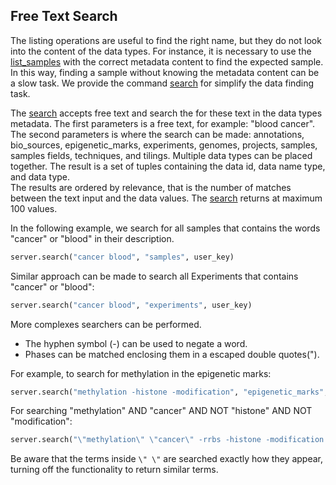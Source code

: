 ## Free Text Search

The listing operations are useful to find the right name, but they do not look into the content of the data types.
For instance, it is necessary to use the [list_samples](http://deepblue.mpi-inf.mpg.de/api.html#api-list_samples) with the correct metadata content to find the expected sample. 
In this way, finding a sample without knowing the metadata content can be a slow task.
We provide the command [search](http://deepblue.mpi-inf.mpg.de/api.html#api-search) for simplify the data finding task.

The [search](http://deepblue.mpi-inf.mpg.de/api.html#api-search) accepts free text and search the for these text in the data types metadata. 
The first parameters is a free text, for example: "blood cancer". The second parameters is where the search can be made: annotations, bio_sources, epigenetic_marks, experiments, genomes, projects, samples, samples fields, techniques, and tilings. Multiple data types can be placed together.
The result is a set of tuples containing the data id, data name type, and data type.  
The results are ordered by relevance, that is the number of matches between the text input and the data values.
The [search](http://deepblue.mpi-inf.mpg.de/api.html#api-search) returns at maximum 100 values.

In the following example, we search for all samples that contains the words "cancer" or "blood" in their description. 
```python
server.search("cancer blood", "samples", user_key)
```

Similar approach can be made to search all Experiments that contains "cancer" or "blood":
```python
server.search("cancer blood", "experiments", user_key)
```

More complexes searchers can be performed.
 * The hyphen symbol (-) can be used to negate a word.
 * Phases can be matched enclosing them in a escaped double quotes(\").


For example, to search for methylation in the epigenetic marks:
```python
server.search("methylation -histone -modification", "epigenetic_marks", user_key)
```

For searching "methylation" AND "cancer" AND NOT "histone" AND NOT "modification":
```python
server.search("\"methylation\" \"cancer\" -rrbs -histone -modification ", "experiments", user_key)
```
Be aware that the terms inside  ```\" \"``` are searched exactly how they appear, turning off the functionality to return similar terms.
